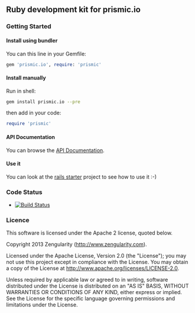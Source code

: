 ## Ruby development kit for prismic.io

### Getting Started

#### Install using bundler

You can this line in your Gemfile:

```ruby
gem 'prismic.io', require: 'prismic'
```

#### Install manually

Run in shell:

```sh
gem install prismic.io --pre
```

then add in your code:

```ruby
require 'prismic'
```

#### API Documentation

You can browse the [API Documentation](http://prismicio.github.io/ruby-kit/).

#### Use it

You can look at the [rails starter](https://github.com/prismicio/ruby-rails-starter) project to see how to use it :-)

### Code Status

* [![Build Status](https://api.travis-ci.org/prismicio/ruby-kit.png)](https://travis-ci.org/prismicio/ruby-kit)

### Licence

This software is licensed under the Apache 2 license, quoted below.

Copyright 2013 Zengularity (http://www.zengularity.com).

Licensed under the Apache License, Version 2.0 (the "License"); you may not use this project except in compliance with the License. You may obtain a copy of the License at http://www.apache.org/licenses/LICENSE-2.0.

Unless required by applicable law or agreed to in writing, software distributed under the License is distributed on an "AS IS" BASIS, WITHOUT WARRANTIES OR CONDITIONS OF ANY KIND, either express or implied. See the License for the specific language governing permissions and limitations under the License.
